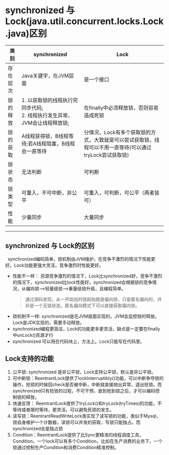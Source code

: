 # synchronized 与 Lock(java.util.concurrent.locks.Lock.java)区别
|类别|synchronized|Lock|
|---|---|---|
|存在层次|Java关键字，在JVM层面|是一个接口|
|锁的释放|1. 以获取锁的线程执行完同步代码;<br/>2. 线程执行发生异常，JVM会让线程释放锁;|在finally中必须释放锁，否则容易造成死锁|
|锁的获取|A线程获得锁，B线程等待;若A线程阻塞，B线程会一直等待|分情况，Lock有多个获取锁的方式，大致就是可以尝试获取锁，线程可以不用一直等待(可以通过tryLock尝试获取锁)|
|锁状态|无法判断|可判断|
|锁类型|可重入，不可中断，非公平|可重入，可判断，可公平（两者皆可）|
|性能|少量同步|大量同步|

---

## synchronized 与 Lock的区别
&nbsp;&nbsp;synchronized编码简单，锁机制由JVM维护，在竞争不激烈的情况下性能更好。Lock功能更强大灵活，竞争激烈时性能更好。
- 性能不一样： 资源竞争激烈的情况下，Lock比synchronized好，竞争不激烈的情况下，synchronized比lock性能好。synchronized会根据锁的竞争情况，从偏向锁-->轻量级锁-->重量级锁升级，且编程简单。
  > 通过源码发现，从一开始加的锁起始就是偏向锁，只是匿名偏向的，并非是一个无锁状态。匿名偏向模式下可以直接获取偏向锁。
- 锁机制不一样: synchronized是在JVM层面实现的，JVM会监控锁的释放。Lock是JDK实现的，需要手动释放。
- synchronized编程更简洁，Lock的功能更多更灵活，缺点是一定要在finally中unLock()资源才行
- synchronized 可以用在代码块上，方法上。Lock只能写在代码里。


## Lock支持的功能
1. 公平锁: synchronized 是非公平锁，Lock支持公平锁，默认是非公平锁。
2. 可中断锁：ReentrantLock提供了lockInterruptibly()功能，可以中断争夺锁的操作，抢锁的时候回check是否被中断，中断就直接抛出异常，退出抢锁。而synchronized只有抢锁的过程，不可干预，直到抢到锁之后，才可以编码控制锁的释放。
3. 快速反馈： ReentrantLock提供了tryLock()和tryLock(tryTimes)的功能，不等待或者限时等待，更灵活。可以避免死锁的发生。
4. 读写锁：ReentrantReadWriteLock类实现了读写锁的功能，类似于Mysql，锁自身维护一个计数器，读锁可以并发的获取，写锁只能独占。而synchronized全是独占锁
5. Condition：ReentrantLock提供了比Sync更精准的线程调度工具，Condition，一个lock可以有多个Condition，比如在生产消费的业务下，一个锁通过控制生产Condition和消费Condition精准控制。
